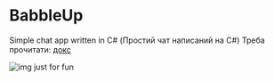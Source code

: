 # BabbleUp
Simple chat app written in C# (Простий чат написаний на C#)
Треба прочитати: [докс](docs/setup.md)

![img just for fun](https://repository-images.githubusercontent.com/506736537/788d196c-839a-4b9f-a314-1fa409c6c262)
